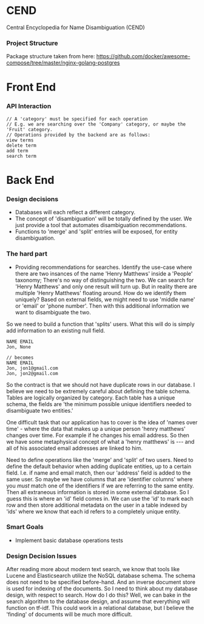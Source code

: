 # CEND
Central Encyclopedia for Name Disambiguation (CEND)


### Project Structure
Package structure taken from here:
https://github.com/docker/awesome-compose/tree/master/nginx-golang-postgres



# Front End

### API Interaction
```
// A 'category' must be specified for each operation
// E.g. we are searching over the 'Company' category, or maybe the 'Fruit' category.
// Operations provided by the backend are as follows:
view terms
delete term
add term
search term
```

# Back End
### Design decisions
- Databases will each reflect a different category.
- The concept of 'disambiguation' will be totally defined by the user. We just provide a tool that automates disambiguation recommendations.
- Functions to 'merge' and 'split' entries will be exposed, for entity disambiguation.


### The hard part
- Providing recommendations for searches.
Identify the use-case where there are two insances of the name 'Henry Matthews' inside a 'People' taxonomy; There's no way of distinguishing the two. We can search for 'Henry Matthews' and only one result will turn up. But in reality there are multiple 'Henry Matthews' floating around. How do we identify them uniquely? Based on external fields, we might need to use 'middle name' or 'email' or 'phone number'. Then with this additional information we want to disambiguate the two.

So we need to build a function that 'splits' users. What this will do is simply add information to an existing null field.
```
NAME EMAIL
Jon, None

// becomes
NAME EMAIL
Jon, jon1@gmail.com
Jon, jon2@gmail.com
```
So the contract is that we should not have duplicate rows in our database. I believe we need to be extremely careful about
defining the table schema. Tables are logically organized by category.
Each table has a unique schema, the fields are 'the minimum possible unique identifiers needed to disambiguate two entities.'

One difficult task that our application has to cover is the idea of 'names over time' - where the data that makes up a unique person 'henry matthews' changes over time. For example if he changes his email address. So then we have some metaphysical concept of what a 'henry matthews' is --- and all of his associated email addresses are linked to him.

Need to define operations like the 'merge' and 'split' of two users. Need to define the default behavior when adding duplicate entities, up to a certain field. I.e. if name and email match, then our 'address' field is added to the same user.
So maybe we have columns that are 'identifier columns' where you *must* match one of the identifiers if we are referring to the same entity. Then all extraneous information is stored in some external database. So I guess this is where an 'id' field comes in. We can use the 'id' to mark each row and then store additional metadata on the user in a table indexed by 'ids' where we know that each id refers to a completely unique entity.


### Smart Goals
- Implement basic database operations tests


### Design Decision Issues

After reading more about modern text search, we know that tools like Lucene and Elasticsearch
utilize the NoSQL database schema. The schema does not need to be specified before-hand. And an inverse
document store is used for indexing of the documents. So I need to think about my database design, with respect to search.
How do I do this? Well, we can bake in the search algorithm to the database design, and assume that everything will function on
tf-idf. This could work in a relational database, but I believe the 'finding' of documents will be much more difficult.


